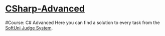 # [CSharp-Advanced](https://softuni.bg/)
#Course: C# Advanced
Here you can find a solution to every task from the [SoftUni Judge System](https://judge.softuni.org/Contests/#!/List/ByCategory/182/CSharp-Advanced-Exercises).
